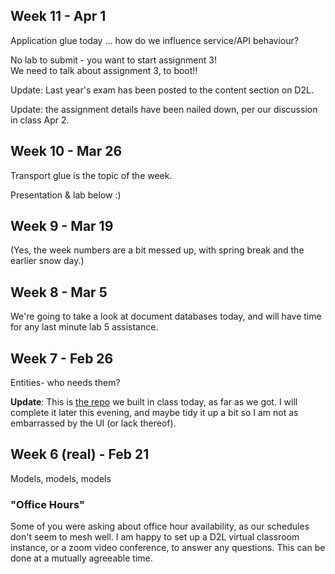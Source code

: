 ## Week 11 - Apr 1

Application glue today ... how do we influence service/API behaviour?

No lab to submit - you want to start assignment 3!  
We need to talk about assignment 3, to boot!!

Update: Last year's exam has been posted to the content section on D2L.

Update: the assignment details have been nailed down, per our discussion in class Apr 2.

## Week 10 - Mar 26

Transport glue is the topic of the week.

Presentation & lab below :)

## Week 9 - Mar 19

(Yes, the week numbers are a bit messed up, with spring break and the earlier snow day.)

## Week 8 - Mar 5

We're going to take a look at document databases today, and will
have time for any last minute lab 5 assistance.

## Week 7 - Feb 26

Entities- who needs them?

**Update**: This is [the repo](/download/playful.zip) we built in class today, as far as we got.
I will complete it later this evening, and maybe tidy it up a bit  so I am
not as embarrassed by the UI (or lack thereof).

## Week 6 (real) - Feb 21

Models, models, models

### "Office Hours"

Some of you were asking about office hour availability, as our schedules don't seem to mesh well.
I am happy to set up a D2L virtual classroom instance, or a zoom video conference,
to answer any questions. This can be done at a mutually agreeable time.
